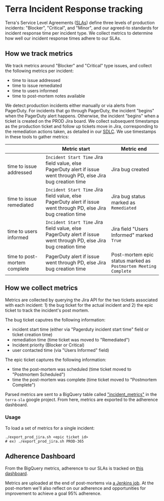 # Terra Incident Response tracking

Terra's Service Level Agreements ([SLAs](https://docs.google.com/spreadsheets/d/1Qcfve-nHlS0Udq31nZlfwBDjguhsJ8sxm0Q7RqfZM8o/edit#gid=0)) define three levels of production incidents: "Blocker", "Critical", and "Minor", and our agreed-to standards for incident response time per incident type. We collect metrics to determine how well our incident response times adhere to our SLAs.

## How we track metrics

We track metrics around "Blocker" and "Critical" type issues, and collect the following metrics per incident:
- time to issue addressed
- time to issue remediated
- time to users informed
- time to post-mortem notes available 

We detect production incidents either manually or via alerts from PagerDuty.  For incidents that go through PagerDuty, the incident "begins" when the PagerDuty alert happens.  Otherwise, the incident "begins" when a ticket is created on the PROD Jira board.  We collect subsequent timestamps as the production ticket and follow up tickets move in Jira, corresponding to the remediation actions taken, as detailed in our [SDLC](https://docs.google.com/document/d/1rLUMry-VAWsewEz2mOLfdzH-7UKxuIn35VlzZH90CcI/edit#).  We use timestamps in these tools to gather metrics:

|   | Metric start | Metric end |
| --- | --- | --- |
| time to issue addressed | `Incident Start Time` Jira field value, else PagerDuty alert if issue went through PD, else Jira bug creation time | Jira bug created |
| time to issue remediated | `Incident Start Time` Jira field value, else PagerDuty alert if issue went through PD, else Jira bug creation time | Jira bug status marked as `Remediated` |
| time to users informed | `Incident Start Time` Jira field value, else PagerDuty alert if issue went through PD, else Jira bug creation time | Jira field "Users Informed" marked `True` |
| time to post-mortem complete | PagerDuty alert if issue went through PD, else Jira bug creation time | Post-mortem epic status marked as `Postmortem Meeting Complete` |

## How we collect metrics

Metrics are collected by querying the Jira API for the two tickets associated with each incident: 1) the bug ticket for the actual incident and 2) the epic ticket to track the incident's post mortem. 

The bug ticket caputres the following information:
- incident start time (either via "Pagerduty incident start time" field or ticket creation time)
- remediation time (time ticket was moved to "Remediated")
- Incident priority (Blocker or Critical)
- user contacted time (via "Users Informed" field)

The epic ticket captures the following information:
- time the post-mortem was scheduled (time ticket moved to "Postmortem Scheduled")
- time the post-mortem was complete (time ticket moved to "Postmortem Complete")

Parsed metrics are sent to a BigQuery table called ["incident_metrics"](https://console.cloud.google.com/bigquery?project=terra-sla&p=terra-sla&d=sla&t=incident_metrics&page=table) in the `terra-sla` google project.  From here, metrics are exported to the adherence dashboard. 

### Usage

To load a set of metrics for a single incident:
```
./export_prod_jira.sh <epic ticket id>
# ex) ./export_prod_jira.sh PROD-365
```

## Adherence Dashboard

From the BigQuery metrics, adherence to our SLAs is tracked on [this dashboard](https://datastudio.google.com/u/0/reporting/1jYdIsy7oqok8jC-d0OcCODdFqYwJR3HV/page/7GlNB). 

Metrics are uploaded at the end of post-mortems via [a Jenkins job](https://fc-jenkins.dsp-techops.broadinstitute.org/job/upload-terra-incident-metrics/).  At the post-mortem we'll also reflect on our adherence and opportunities for improvement to achieve a goal 95% adherence.
